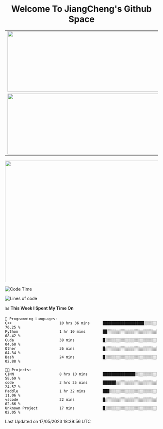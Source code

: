 <h1 align="center">Welcome To JiangCheng's Github Space</h1>

<table align="center" frame="void" rules="none" >
  <tr>
    <td>
      <div align="center"> <img height="200px" width="500px"  src="https://github-readme-stats.vercel.app/api?username=thisjiang&hide_title=true&hide_border=true&layout=compact&show_icons=trueline_height=21&text_color=000&icon_color=000&bg_color=0,ea6161,ffc64d,fffc4d,52fa5a&theme=graywhite" /> </div>
    </td>
    <td>
      <div align="center"> <img height="200px" width="500px" src="https://github-readme-stats.vercel.app/api/top-langs/?username=thisjiang&hide_title=true&hide_border=true&layout=compact&langs_count=6&text_color=000&icon_color=fff&bg_color=0,52fa5a,4dfcff,c64dff&theme=graywhite" /> </div>
    </td>
  </tr>
  <tr>
    <td>
      <div align="center"> <img height="200px" width="500px" src="https://github-readme-streak-stats.herokuapp.com/?user=thisjiang&hide_title=true&hide_border=true&layout=compact&langs_count=6" /> </div>
    </td>
    <td>
      <div align="center"> 
      <a href="https://github.com/" target="_blank"><img style="margin: 10px" src="https://profilinator.rishav.dev/skills-assets/git-scm-icon.svg" alt="Git" height="50" /></a>  
      <a href="https://www.linux.org/" target="_blank"><img style="margin: 10px" src="https://profilinator.rishav.dev/skills-assets/linux-original.svg" alt="Linux" height="50" /></a>  
      <a href="https://www.gnu.org/software/bash/" target="_blank"><img style="margin: 10px" src="https://profilinator.rishav.dev/skills-assets/gnu_bash-icon.svg" alt="Bash" height="50" /></a>  
      </div>
    </td>
  </tr>
</table>

<div align="center"> <img height="400px" width="1000px" src="https://github-readme-activity-graph.cyclic.app/graph?username=thisjiang&theme=react&hide_title=true&hide_border=true&layout=compact&langs_count=6" /> </div></td>

<!--START_SECTION:waka-->
![Code Time](http://img.shields.io/badge/Code%20Time-83%20hrs%207%20mins-blue)

![Lines of code](https://img.shields.io/badge/From%20Hello%20World%20I%27ve%20Written-347.3%20thousand%20lines%20of%20code-blue)

📊 **This Week I Spent My Time On** 

```text
💬 Programming Languages: 
C++                      10 hrs 36 mins      ███████████████████░░░░░░   76.25 % 
Python                   1 hr 10 mins        ██░░░░░░░░░░░░░░░░░░░░░░░   08.42 % 
Cuda                     38 mins             █░░░░░░░░░░░░░░░░░░░░░░░░   04.60 % 
Other                    36 mins             █░░░░░░░░░░░░░░░░░░░░░░░░   04.34 % 
Bash                     24 mins             █░░░░░░░░░░░░░░░░░░░░░░░░   02.88 % 

🐱‍💻 Projects: 
CINN                     8 hrs 10 mins       ███████████████░░░░░░░░░░   58.69 % 
code                     3 hrs 25 mins       ██████░░░░░░░░░░░░░░░░░░░   24.57 % 
Paddle                   1 hr 32 mins        ███░░░░░░░░░░░░░░░░░░░░░░   11.06 % 
vscode                   22 mins             █░░░░░░░░░░░░░░░░░░░░░░░░   02.66 % 
Unknown Project          17 mins             █░░░░░░░░░░░░░░░░░░░░░░░░   02.05 % 
```


 Last Updated on 17/05/2023 18:39:56 UTC
<!--END_SECTION:waka-->
